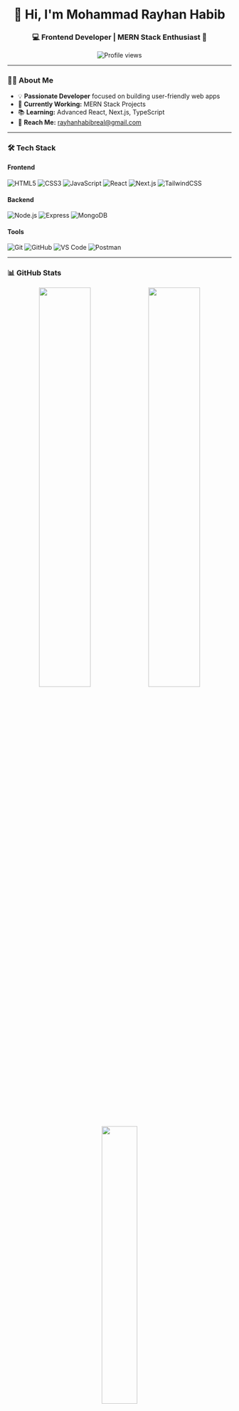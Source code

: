 <!-- Elegant & Simple GitHub Profile README -->

<h1 align="center">👋 Hi, I'm Mohammad Rayhan Habib</h1>
<h3 align="center">💻 Frontend Developer | MERN Stack Enthusiast 🚀</h3>

<p align="center">
  <img src="https://komarev.com/ghpvc/?username=mohammadrayhanhabib&style=flat-square&color=blue" alt="Profile views"/>
</p>

---

### 👨‍💻 About Me  

- 💡 **Passionate Developer** focused on building user-friendly web apps  
- 🚀 **Currently Working:** MERN Stack Projects  
- 📚 **Learning:** Advanced React, Next.js, TypeScript  
- 📩 **Reach Me:** [rayhanhabibreal@gmail.com](mailto:rayhanhabibreal@gmail.com)

---

### 🛠️ Tech Stack  

#### **Frontend**
![HTML5](https://img.shields.io/badge/HTML5-E34F26?style=for-the-badge&logo=html5&logoColor=white)
![CSS3](https://img.shields.io/badge/CSS3-1572B6?style=for-the-badge&logo=css3&logoColor=white)
![JavaScript](https://img.shields.io/badge/JavaScript-F7DF1E?style=for-the-badge&logo=javascript&logoColor=black)
![React](https://img.shields.io/badge/React-20232A?style=for-the-badge&logo=react&logoColor=61DAFB)
![Next.js](https://img.shields.io/badge/Next.js-000000?style=for-the-badge&logo=nextdotjs&logoColor=white)
![TailwindCSS](https://img.shields.io/badge/Tailwind_CSS-38B2AC?style=for-the-badge&logo=tailwind-css&logoColor=white)

#### **Backend**
![Node.js](https://img.shields.io/badge/Node.js-43853D?style=for-the-badge&logo=node.js&logoColor=white)
![Express](https://img.shields.io/badge/Express.js-404D59?style=for-the-badge&logo=express&logoColor=white)
![MongoDB](https://img.shields.io/badge/MongoDB-4EA94B?style=for-the-badge&logo=mongodb&logoColor=white)

#### **Tools**
![Git](https://img.shields.io/badge/Git-F05032?style=for-the-badge&logo=git&logoColor=white)
![GitHub](https://img.shields.io/badge/GitHub-000000?style=for-the-badge&logo=github)
![VS Code](https://img.shields.io/badge/VS_Code-007ACC?style=for-the-badge&logo=visual-studio-code&logoColor=white)
![Postman](https://img.shields.io/badge/Postman-FF6C37?style=for-the-badge&logo=postman&logoColor=white)

---

### 📊 GitHub Stats  

<p align="center">
  <img src="https://github-readme-stats.vercel.app/api?username=mohammadrayhanhabib&show_icons=true&theme=tokyonight&hide_border=true" width="48%"/>
  <img src="https://github-readme-streak-stats.herokuapp.com/?user=mohammadrayhanhabib&theme=tokyonight&hide_border=true" width="48%"/>
</p>

<p align="center">
  <img src="https://github-readme-stats.vercel.app/api/top-langs/?username=mohammadrayhanhabib&layout=compact&theme=tokyonight&hide_border=true" width="40%"/>
</p>

---

### 🌐 Connect With Me  

<p align="center">
  <a href="https://www.linkedin.com/in/mohammad-rayhan-habib"><img src="https://img.shields.io/badge/LinkedIn-0077B5?style=for-the-badge&logo=linkedin&logoColor=white"></a>
  <a href="https://www.facebook.com/mohammad.rayhan.417672"><img src="https://img.shields.io/badge/Facebook-1877F2?style=for-the-badge&logo=facebook&logoColor=white"></a>
  <a href="mailto:rayhanhabibreal@gmail.com"><img src="https://img.shields.io/badge/Gmail-D14836?style=for-the-badge&logo=gmail&logoColor=white"></a>
</p>

---

<p align="center">
  <b>💻 Happy Coding! Keep Building 🚀</b>
</p>
